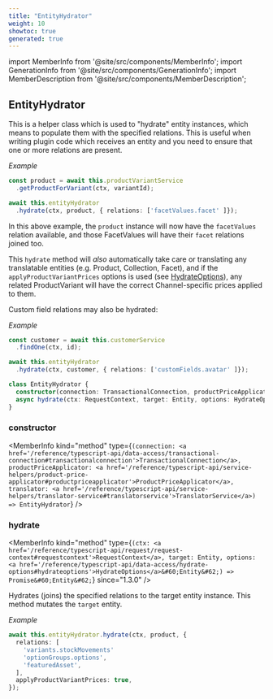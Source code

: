 ```yaml
---
title: "EntityHydrator"
weight: 10
showtoc: true
generated: true
---
```

<!-- This file was generated from the Vendure source. Do not modify. Instead, re-run the "docs:build" script -->
import MemberInfo from '@site/src/components/MemberInfo';
import GenerationInfo from '@site/src/components/GenerationInfo';
import MemberDescription from '@site/src/components/MemberDescription';


## EntityHydrator

<GenerationInfo sourceFile="packages/core/src/service/helpers/entity-hydrator/entity-hydrator.service.ts" sourceLine="53" packageName="@vendure/core" since="1.3.0" />

This is a helper class which is used to "hydrate" entity instances, which means to populate them
with the specified relations. This is useful when writing plugin code which receives an entity
and you need to ensure that one or more relations are present.

*Example*

```ts
const product = await this.productVariantService
  .getProductForVariant(ctx, variantId);

await this.entityHydrator
  .hydrate(ctx, product, { relations: ['facetValues.facet' ]});
```

In this above example, the `product` instance will now have the `facetValues` relation
available, and those FacetValues will have their `facet` relations joined too.

This `hydrate` method will _also_ automatically take care or translating any
translatable entities (e.g. Product, Collection, Facet), and if the `applyProductVariantPrices`
options is used (see <a href='/reference/typescript-api/data-access/hydrate-options#hydrateoptions'>HydrateOptions</a>), any related ProductVariant will have the correct
Channel-specific prices applied to them.

Custom field relations may also be hydrated:

*Example*

```ts
const customer = await this.customerService
  .findOne(ctx, id);

await this.entityHydrator
  .hydrate(ctx, customer, { relations: ['customFields.avatar' ]});
```

```ts title="Signature"
class EntityHydrator {
  constructor(connection: TransactionalConnection, productPriceApplicator: ProductPriceApplicator, translator: TranslatorService)
  async hydrate(ctx: RequestContext, target: Entity, options: HydrateOptions<Entity>) => Promise<Entity>;
}
```

<div className="members-wrapper">

### constructor

<MemberInfo kind="method" type={`(connection: <a href='/reference/typescript-api/data-access/transactional-connection#transactionalconnection'>TransactionalConnection</a>, productPriceApplicator: <a href='/reference/typescript-api/service-helpers/product-price-applicator#productpriceapplicator'>ProductPriceApplicator</a>, translator: <a href='/reference/typescript-api/service-helpers/translator-service#translatorservice'>TranslatorService</a>) => EntityHydrator`}   />


### hydrate

<MemberInfo kind="method" type={`(ctx: <a href='/reference/typescript-api/request/request-context#requestcontext'>RequestContext</a>, target: Entity, options: <a href='/reference/typescript-api/data-access/hydrate-options#hydrateoptions'>HydrateOptions</a>&#60;Entity&#62;) => Promise&#60;Entity&#62;`}  since="1.3.0"  />

Hydrates (joins) the specified relations to the target entity instance. This method
mutates the `target` entity.

*Example*

```ts
await this.entityHydrator.hydrate(ctx, product, {
  relations: [
    'variants.stockMovements'
    'optionGroups.options',
    'featuredAsset',
  ],
  applyProductVariantPrices: true,
});
```


</div>
